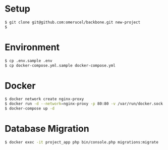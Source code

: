 # Setup

```bash
$ git clone git@github.com:omerucel/backbone.git new-project
$
```

# Environment

```bash
$ cp .env.sample .env
$ cp docker-compose.yml.sample docker-compose.yml
```

# Docker

```bash
$ docker network create nginx-proxy
$ docker run -d --network=nginx-proxy -p 80:80 -v /var/run/docker.sock:/tmp/docker.sock:ro jwilder/nginx-proxy
$ docker-compose up -d
```

# Database Migration

```bash
$ docker exec -it project_app php bin/console.php migrations:migrate
```